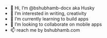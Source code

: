 - 👋 Hi, I’m @bshubhamb-docx aka Husky
- 👀 I’m interested in writing, creativity
- 🌱 I’m currently learning to build apps
- 💞️ I’m looking to collaborate on mobile apps
- 📫 reach me by bshubhamb.com

<!---
bshubhamb-docx/bshubhamb-docx is a ✨ special ✨ repository because its `README.md` (this file) appears on your GitHub profile.
You can click the Preview link to take a look at your changes.
--->
